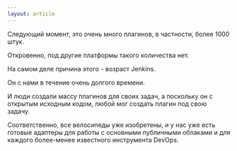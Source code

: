 ```yaml
---
layout: article
---
```

Следующий момент, это очень много плагинов, в частности, более 1000 штук.

Откровенно, под другие платформы такого количества нет.

На самом деле причина этого - возраст Jenkins.

Он с нами в течение очень долгого времени.

И люди создали массу плагинов для своих задач, а поскольку он с открытым исходным кодом, любой мог создать плагин под свою задачу.

Соответственно, все велосипеды уже изобретены, и у нас уже есть готовые адаптеры для работы с основными публичными облаками и для каждого более-менее известного инструмента DevOps.
